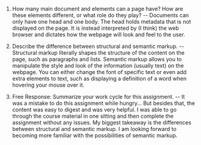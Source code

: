 1. How many main document <head> and <body> elements can a page have? How are these elements different, or what role do they play? -- Documents can only have one head and one body. The head holds metadata that is not displayed on the page. It is instead interpreted by (I think) the web browser and dictates how the webpage will look and feel to the user.

2. Describe the difference between structural and semantic markup. -- Structural markup literally shapes the structure of the content on the page, such as paragraphs and lists. Semantic markup allows you to manipulate the style and look of the information (usually text) on the webpage. You can either change the font of specific text or even add extra elements to text, such as displaying a definition of a word when hovering your mouse over it.

3. Free Response: Summarize your work cycle for this assignment. -- It was a mistake to do this assignment while hungry... But besides that, the content was easy to digest and was very helpful. I was able to go through the course material in one sitting and then complete the assignment without any issues. My biggest takeaway is the differences between structural and semantic markup. I am looking forward to becoming more familiar with the possibilities of semantic markup. 